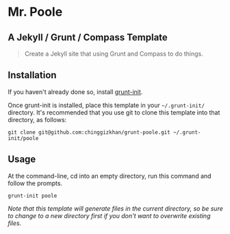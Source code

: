 # Mr. Poole
## A Jekyll / Grunt / Compass Template

> Create a Jekyll site that using Grunt and Compass to do things.

[grunt-init]: http://gruntjs.com/project-scaffolding

## Installation
If you haven't already done so, install [grunt-init][].

Once grunt-init is installed, place this template in your `~/.grunt-init/` directory. It's recommended that you use git to clone this template into that directory, as follows:

```
git clone git@github.com:chinggizkhan/grunt-poole.git ~/.grunt-init/poole
```

## Usage

At the command-line, cd into an empty directory, run this command and follow the prompts.

```
grunt-init poole
```

_Note that this template will generate files in the current directory, so be sure to change to a new directory first if you don't want to overwrite existing files._
